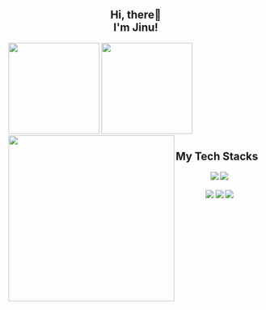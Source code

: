 <center>

## Hi, there👋<br> I'm Jinu!

</center>

<div>

  <img src="https://github-readme-stats.vercel.app/api/top-langs/?username=JinuSpace&layout=compact&theme=dark" height="180em" />


  <img src="https://github-readme-stats.vercel.app/api?username=JinuSpace&theme=dark&show_icons=true&custom_title=Anurag's%20GitHub%20Stats&hide_title=true" height="180em" />


<img align='left' src="http://mazassumnida.wtf/api/v2/generate_badge?boj=wlsdn1599" width = "328em">

  </div>
<div>
</div>

## My Tech Stacks
<div align="center">
  <img src="https://img.shields.io/badge/spring-6DB33F?style=for-the-badge&logo=spring&logoColor=white"/>
  <img src="https://img.shields.io/badge/springboot-6DB33F?style=for-the-badge&logo=springboot&logoColor=white"/>
</div>
<br>
<div align="center">
  <img src="https://img.shields.io/badge/linux-FCC624?style=for-the-badge&logo=linux&logoColor=black"/>
  <img src="https://img.shields.io/badge/git-F05032?style=for-the-badge&logo=git&logoColor=white"/>
  <img src="https://img.shields.io/badge/github-181717?style=for-the-badge&logo=github&logoColor=white"/>
</div>

